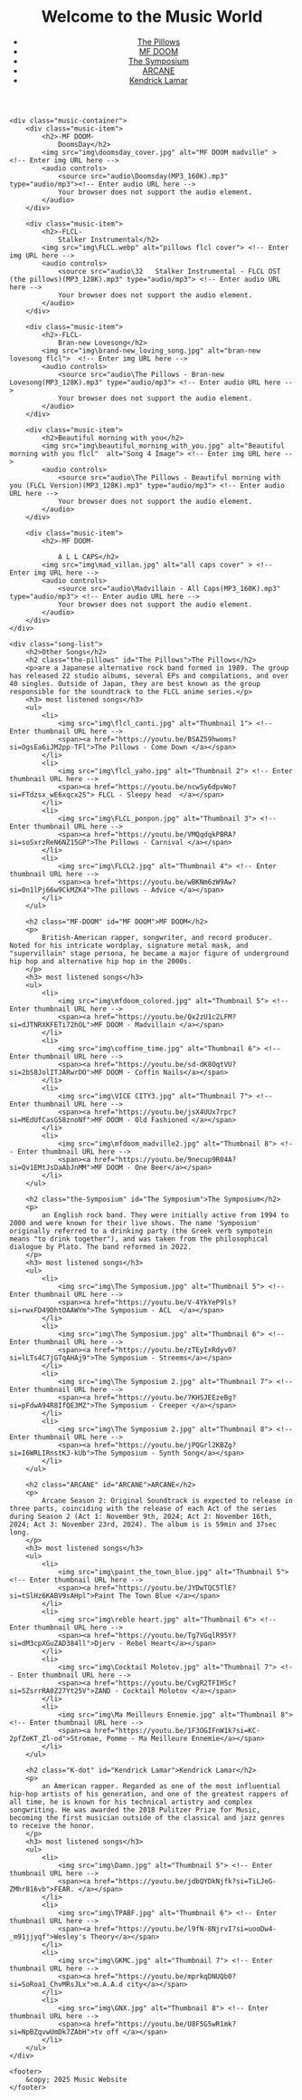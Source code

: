 <!DOCTYPE html>
<html lang="en">
<head>
    <meta charset="UTF-8">
    <meta name="viewport" content="width=device-width, initial-scale=1.0">
    <title>Music Website</title>
    <link rel="stylesheet" href="music designe.css">
    <link href="https://fonts.googleapis.com/css2?family=Roboto:wght@400;700&display=swap" rel="stylesheet">

</head>
<body>
    <header>
        <h1>Welcome to the Music World</h1>
        <nav class="navbar">
            <ul>
                <li><a href="#The Pillows">The Pillows</a></li>
                <li><a href="#MF DOOM">MF DOOM</a></li>
                <li><a href="#The Symposium">The Symposium</a></li>
                <li><a href="#ARCANE">ARCANE</a></li>
                <li><a href="#Kendrick Lamar">Kendrick Lamar</a></li>
            </ul>
        </nav>
    </header>
    

    <div class="music-container">
        <div class="music-item">
            <h2>-MF DOOM-
                DoomsDay</h2>
            <img src="img\doomsday_cover.jpg" alt="MF DOOM madville" >  <!-- Enter img URL here -->
            <audio controls>
                <source src="audio\Doomsday(MP3_160K).mp3" type="audio/mp3"><!-- Enter audio URL here -->
                Your browser does not support the audio element.
            </audio>
        </div>

        <div class="music-item">
            <h2>-FLCL-
                Stalker Instrumental</h2>
            <img src="img\FLCL.webp" alt="pillows flcl cover"> <!-- Enter img URL here -->
            <audio controls>
                <source src="audio\32   Stalker Instrumental - FLCL OST (the pillows)(MP3_128K).mp3" type="audio/mp3"> <!-- Enter audio URL here -->
                Your browser does not support the audio element.
            </audio>
        </div>

        <div class="music-item">
            <h2>-FLCL-
                Bran-new Lovesong</h2>
            <img src="img\brand-new_loving_song.jpg" alt="bran-new lovesong flcl">  <!-- Enter img URL here -->
            <audio controls>
                <source src="audio\The Pillows - Bran-new Lovesong(MP3_128K).mp3" type="audio/mp3"> <!-- Enter audio URL here -->
                Your browser does not support the audio element.
            </audio>
        </div>

        <div class="music-item">
            <h2>Beautiful morning with you</h2>
            <img src="img\beautiful_morning_with_you.jpg" alt="Beautiful morning with you flcl"  alt="Song 4 Image"> <!-- Enter img URL here -->
            <audio controls>
                <source src="audio\The Pillows - Beautiful morning with you (FLCL Version)(MP3_128K).mp3" type="audio/mp3"> <!-- Enter audio URL here -->
                Your browser does not support the audio element.
            </audio>
        </div>
        
        <div class="music-item">
            <h2>-MF DOOM-

                A L L CAPS</h2>
            <img src="img\mad_villan.jpg" alt="all caps cover" > <!-- Enter img URL here -->
            <audio controls>
                <source src="audio\Madvillain - All Caps(MP3_160K).mp3" type="audio/mp3"> <!-- Enter audio URL here -->
                Your browser does not support the audio element.
            </audio>
        </div>
    </div>

    <div class="song-list">
        <h2>Other Songs</h2>
        <h2 class="the-pillows" id="The Pillows">The Pillows</h2>
        <p>are a Japanese alternative rock band formed in 1989. The group has released 22 studio albums, several EPs and compilations, and over 40 singles. Outside of Japan, they are best known as the group responsible for the soundtrack to the FLCL anime series.</p>
        <h3> most listened songs</h3>
        <ul>
            <li>
                <img src="img\flcl_canti.jpg" alt="Thumbnail 1"> <!-- Enter thumbnail URL here -->
                <span><a href="https://youtu.be/BSAZ59hwoms?si=OgsEa6iJM2pp-TFl">The Pillows - Come Down </a></span>
            </li>
            <li>
                <img src="img\flcl_yaho.jpg" alt="Thumbnail 2"> <!-- Enter thumbnail URL here -->
                <span><a href="https://youtu.be/ncwSy6dpvWo?si=FTdzsx_wE6xqcx2S"> FLCL - Sleepy head  </a></span>
            </li>
            <li>
                <img src="img\FLCL_ponpon.jpg" alt="Thumbnail 3"> <!-- Enter thumbnail URL here -->
                <span><a href="https://youtu.be/VMQqdqkPBRA?si=soSxrzReN6NZ15GP">The Pillows - Carnival </a></span>
            </li>
            <li>
                <img src="img\FLCL2.jpg" alt="Thumbnail 4"> <!-- Enter thumbnail URL here -->
                <span><a href="https://youtu.be/wBKNm6zW9Aw?si=0n1lPj66w9CkMZK4">The pillows - Advice </a></span>
            </li>
        </ul>

        <h2 class="MF-DOOM" id="MF DOOM">MF DOOM</h2>
        <p>
            British-American rapper, songwriter, and record producer. Noted for his intricate wordplay, signature metal mask, and "supervillain" stage persona, he became a major figure of underground hip hop and alternative hip hop in the 2000s.
        </p>
        <h3> most listened songs</h3>
        <ul>
            <li>
                <img src="img\mfdoom_colored.jpg" alt="Thumbnail 5"> <!-- Enter thumbnail URL here -->
                <span><a href="https://youtu.be/Qx2zU1c2LFM?si=dJTNRXKFETi72hOL">MF DOOM - Madvillain </a></span>
            </li>
            <li>
                <img src="img\coffine_time.jpg" alt="Thumbnail 6"> <!-- Enter thumbnail URL here -->
                <span><a href="https://youtu.be/sd-dK8OqtVU?si=2bS8JolITJARwrDO">MF DOOM - Coffin Nails</a></span>
            </li>
            <li>
                <img src="img\VICE CITY3.jpg" alt="Thumbnail 7"> <!-- Enter thumbnail URL here -->
                <span><a href="https://youtu.be/jsX4UUx7rpc?si=MEdUfCasG58znoNf">MF DOOM - Old Fashioned </a></span>
            </li>
            <li>
                <img src="img\mfdoom_madville2.jpg" alt="Thumbnail 8"> <!-- Enter thumbnail URL here -->
                <span><a href="https://youtu.be/9necup9R04A?si=Qv1EMtJsDaAbJnMM">MF DOOM - One Beer</a></span>
            </li>
        </ul>

        <h2 class="the-Symposium" id="The Symposium">The Symposium</h2>
        <p>
            an English rock band. They were initially active from 1994 to 2000 and were known for their live shows. The name 'Symposium' originally referred to a drinking party (the Greek verb sympotein means "to drink together"), and was taken from the philosophical dialogue by Plato. The band reformed in 2022.
        </p>
        <h3> most listened songs</h3>
        <ul>
            <li>
                <img src="img\The Symposium.jpg" alt="Thumbnail 5"> <!-- Enter thumbnail URL here -->
                <span><a href="https://youtu.be/V-4YkYeP9ls?si=rwxFD49DhtOAAWYm">The Symposium - ACL  </a></span>
            </li>
            <li>
                <img src="img\The Symposium.jpg" alt="Thumbnail 6"> <!-- Enter thumbnail URL here -->
                <span><a href="https://youtu.be/zTEyIxRdyv0?si=lLTs4C7jGTqAHAj9">The Symposium - Streems</a></span>
            </li>
            <li>
                <img src="img\The Symposium 2.jpg" alt="Thumbnail 7"> <!-- Enter thumbnail URL here -->
                <span><a href="https://youtu.be/7KHSJEEzeBg?si=pFdwA94R8IfQE3MZ">The Symposium - Creeper </a></span>
            </li>
            <li>
                <img src="img\The Symposium 2.jpg" alt="Thumbnail 8"> <!-- Enter thumbnail URL here -->
                <span><a href="https://youtu.be/jPQGrl2KBZg?si=I6WRLIRnstKJ-kUb">The Symposium - Synth Song</a></span>
            </li>
        </ul>

        <h2 class="ARCANE" id="ARCANE">ARCANE</h2>
        <p>
            Arcane Season 2: Original Soundtrack is expected to release in three parts, coinciding with the release of each Act of the series during Season 2 (Act 1: November 9th, 2024; Act 2: November 16th, 2024; Act 3: November 23rd, 2024). The album is is 59min and 37sec long.
        </p>
        <h3> most listened songs</h3>
        <ul>
            <li>
                <img src="img\paint_the_town_blue.jpg" alt="Thumbnail 5"> <!-- Enter thumbnail URL here -->
                <span><a href="https://youtu.be/JYDwTQC5TlE?si=tSlHz6KABV9sAHpl">Paint The Town Blue </a></span>
            </li>
            <li>
                <img src="img\reble heart.jpg" alt="Thumbnail 6"> <!-- Enter thumbnail URL here -->
                <span><a href="https://youtu.be/Tg7VGqlR95Y?si=dM3cpXGuZAD384ll">Djerv - Rebel Heart</a></span>
            </li>
            <li>
                <img src="img\Cocktail Molotov.jpg" alt="Thumbnail 7"> <!-- Enter thumbnail URL here -->
                <span><a href="https://youtu.be/CvgR2TFIHSc?si=SZsrrRA0Z27Yt25V">ZAND - Cocktail Molotov </a></span>
            </li>
            <li>
                <img src="img\Ma Meilleurs Ennemie.jpg" alt="Thumbnail 8"> <!-- Enter thumbnail URL here -->
                <span><a href="https://youtu.be/1F3OGIFnW1k?si=KC-2pfZeKT_Zl-od">Stromae, Pomme - Ma Meilleure Ennemie</a></span>
            </li>
        </ul>

        <h2 class="K-dot" id="Kendrick Lamar">Kendrick Lamar</h2>
        <p>
            an American rapper. Regarded as one of the most influential hip-hop artists of his generation, and one of the greatest rappers of all time, he is known for his technical artistry and complex songwriting. He was awarded the 2018 Pulitzer Prize for Music, becoming the first musician outside of the classical and jazz genres to receive the honor.
        </p>
        <h3> most listened songs</h3>
        <ul>
            <li>
                <img src="img\Damn.jpg" alt="Thumbnail 5"> <!-- Enter thumbnail URL here -->
                <span><a href="https://youtu.be/jdbQYDkNjfk?si=TiLJeG-ZMhrB16vb">FEAR. </a></span>
            </li>
            <li>
                <img src="img\TPABF.jpg" alt="Thumbnail 6"> <!-- Enter thumbnail URL here -->
                <span><a href="https://youtu.be/l9fN-8NjrvI?si=uooDw4-_m91jjyqf">Wesley's Theory</a></span>
            </li>
            <li>
                <img src="img\GKMC.jpg" alt="Thumbnail 7"> <!-- Enter thumbnail URL here -->
                <span><a href="https://youtu.be/mprkqDNUQb0?si=SoRoa1_ChvMRsJLx">m.A.A.d city</a></span>
            </li>
            <li>
                <img src="img\GNX.jpg" alt="Thumbnail 8"> <!-- Enter thumbnail URL here -->
                <span><a href="https://youtu.be/U8F5G5wR1mk?si=NpBZqvwUmDk7ZAbH">tv off </a></span>
            </li>
        </ul>
    </div>

    <footer>
        &copy; 2025 Music Website
    </footer>
</body>
</html>
